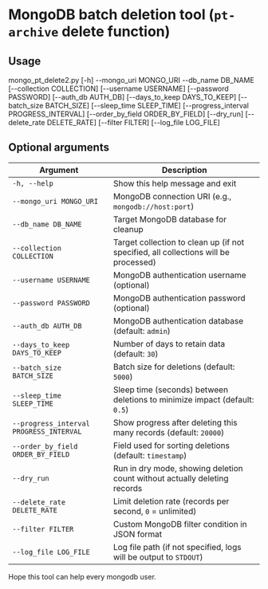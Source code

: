 # MongoDB batch deletion tool (`pt-archive` delete function)

## Usage
mongo_pt_delete2.py [-h] --mongo_uri MONGO_URI --db_name DB_NAME [--collection COLLECTION] [--username USERNAME] [--password PASSWORD] [--auth_db AUTH_DB] [--days_to_keep DAYS_TO_KEEP] [--batch_size BATCH_SIZE] [--sleep_time SLEEP_TIME] [--progress_interval PROGRESS_INTERVAL] [--order_by_field ORDER_BY_FIELD] [--dry_run] [--delete_rate DELETE_RATE] [--filter FILTER] [--log_file LOG_FILE]

## Optional arguments

| Argument | Description |
|----------|------------|
| `-h, --help` | Show this help message and exit |
| `--mongo_uri MONGO_URI` | MongoDB connection URI (e.g., `mongodb://host:port`) |
| `--db_name DB_NAME` | Target MongoDB database for cleanup |
| `--collection COLLECTION` | Target collection to clean up (if not specified, all collections will be processed) |
| `--username USERNAME` | MongoDB authentication username (optional) |
| `--password PASSWORD` | MongoDB authentication password (optional) |
| `--auth_db AUTH_DB` | MongoDB authentication database (default: `admin`) |
| `--days_to_keep DAYS_TO_KEEP` | Number of days to retain data (default: `30`) |
| `--batch_size BATCH_SIZE` | Batch size for deletions (default: `5000`) |
| `--sleep_time SLEEP_TIME` | Sleep time (seconds) between deletions to minimize impact (default: `0.5`) |
| `--progress_interval PROGRESS_INTERVAL` | Show progress after deleting this many records (default: `20000`) |
| `--order_by_field ORDER_BY_FIELD` | Field used for sorting deletions (default: `timestamp`) |
| `--dry_run` | Run in dry mode, showing deletion count without actually deleting records |
| `--delete_rate DELETE_RATE` | Limit deletion rate (records per second, `0` = unlimited) |
| `--filter FILTER` | Custom MongoDB filter condition in JSON format |
| `--log_file LOG_FILE` | Log file path (if not specified, logs will be output to `STDOUT`) |


Hope this tool can help every mongodb user.
